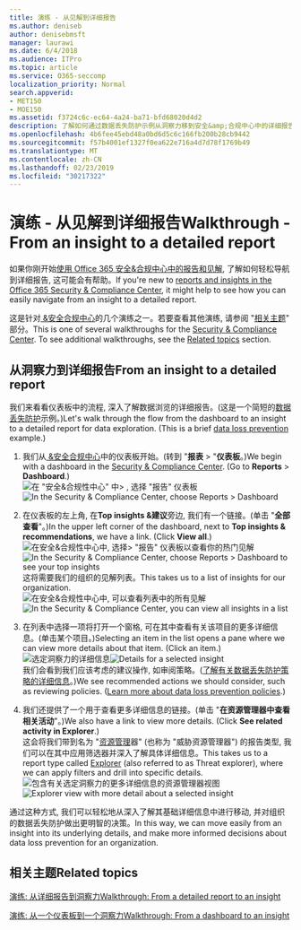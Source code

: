 ```yaml
---
title: 演练 - 从见解到详细报告
ms.author: deniseb
author: denisebmsft
manager: laurawi
ms.date: 6/4/2018
ms.audience: ITPro
ms.topic: article
ms.service: O365-seccomp
localization_priority: Normal
search.appverid:
- MET150
- MOE150
ms.assetid: f3724c6c-ec64-4a24-ba71-bfd68020d4d2
description: 了解如何通过数据丢失防护示例从洞察力移到安全&amp;合规中心中的详细报告。
ms.openlocfilehash: 4b6fee45ebd48a0bd6d5c6c166fb200b28cb9442
ms.sourcegitcommit: f57b4001ef1327f0ea622e716a4d7d78f1769b49
ms.translationtype: MT
ms.contentlocale: zh-CN
ms.lasthandoff: 02/23/2019
ms.locfileid: "30217322"
---
```

# <a name="walkthrough---from-an-insight-to-a-detailed-report"></a><span data-ttu-id="bd4c8-103">演练 - 从见解到详细报告</span><span class="sxs-lookup"><span data-stu-id="bd4c8-103">Walkthrough - From an insight to a detailed report</span></span>

<span data-ttu-id="bd4c8-104">如果你刚开始[使用 Office 365 安全&amp;合规中心中的报告和见解](reports-and-insights-in-security-and-compliance.md), 了解如何轻松导航到详细报告, 这可能会有帮助。</span><span class="sxs-lookup"><span data-stu-id="bd4c8-104">If you're new to [reports and insights in the Office 365 Security &amp; Compliance Center](reports-and-insights-in-security-and-compliance.md), it might help to see how you can easily navigate from an insight to a detailed report.</span></span> 
  
<span data-ttu-id="bd4c8-p101">这是针对[ &amp;安全合规中心](https://protection.office.com)的几个演练之一。若要查看其他演练, 请参阅 "[相关主题](#related-topics)" 部分。</span><span class="sxs-lookup"><span data-stu-id="bd4c8-p101">This is one of several walkthroughs for the [Security &amp; Compliance Center](https://protection.office.com). To see additional walkthroughs, see the [Related topics](#related-topics) section.</span></span> 
  
## <a name="from-an-insight-to-a-detailed-report"></a><span data-ttu-id="bd4c8-107">从洞察力到详细报告</span><span class="sxs-lookup"><span data-stu-id="bd4c8-107">From an insight to a detailed report</span></span>

<span data-ttu-id="bd4c8-p102">我们来看看仪表板中的流程, 深入了解数据浏览的详细报告。(这是一个简短的[数据丢失防护](data-loss-prevention-policies.md)示例。)</span><span class="sxs-lookup"><span data-stu-id="bd4c8-p102">Let's walk through the flow from the dashboard to an insight to a detailed report for data exploration. (This is a brief [data loss prevention](data-loss-prevention-policies.md) example.)</span></span> 
  
1. <span data-ttu-id="bd4c8-p103">我们从[ &amp;安全合规中心](https://protection.office.com)中的仪表板开始。(转到 "**报表** \> "**仪表板**。)</span><span class="sxs-lookup"><span data-stu-id="bd4c8-p103">We begin with a dashboard in the [Security &amp; Compliance Center](https://protection.office.com). (Go to **Reports** \> **Dashboard**.)</span></span><br/><span data-ttu-id="bd4c8-112">![在 "安全&amp;合规性中心" 中\> , 选择 "报告" 仪表板](media/2a668c3d-3fa3-4e37-8149-46989b33ae8c.png)</span><span class="sxs-lookup"><span data-stu-id="bd4c8-112">![In the Security &amp; Compliance Center, choose Reports \> Dashboard](media/2a668c3d-3fa3-4e37-8149-46989b33ae8c.png)</span></span>
  
2. <span data-ttu-id="bd4c8-p104">在仪表板的左上角, 在**Top insights &amp;建议**旁边, 我们有一个链接。(单击 "**全部查看**"。)</span><span class="sxs-lookup"><span data-stu-id="bd4c8-p104">In the upper left corner of the dashboard, next to **Top insights &amp; recommendations**, we have a link. (Click **View all**.)</span></span><br/><span data-ttu-id="bd4c8-115">![在安全&amp;合规性中心中, 选择\> "报告" 仪表板以查看你的热门见解](media/9bb64e11-494f-40a4-ab3d-8d3c7789f300.png)</span><span class="sxs-lookup"><span data-stu-id="bd4c8-115">![In the Security &amp; Compliance Center, choose Reports \> Dashboard to see your top insights](media/9bb64e11-494f-40a4-ab3d-8d3c7789f300.png)</span></span><br/><span data-ttu-id="bd4c8-116">这将需要我们的组织的见解列表。</span><span class="sxs-lookup"><span data-stu-id="bd4c8-116">This takes us to a list of insights for our organization.</span></span><br/><span data-ttu-id="bd4c8-117">![在安全&amp;合规性中心中, 可以查看列表中的所有见解](media/1289af77-bf5a-444a-97a1-03d8a83f75a9.png)</span><span class="sxs-lookup"><span data-stu-id="bd4c8-117">![In the Security &amp; Compliance Center, you can view all insights in a list](media/1289af77-bf5a-444a-97a1-03d8a83f75a9.png)</span></span>
  
3. <span data-ttu-id="bd4c8-p105">在列表中选择一项将打开一个窗格, 可在其中查看有关该项目的更多详细信息。(单击某个项目。)</span><span class="sxs-lookup"><span data-stu-id="bd4c8-p105">Selecting an item in the list opens a pane where we can view more details about that item. (Click an item.)</span></span><br/><span data-ttu-id="bd4c8-120">![选定洞察力的详细信息](media/dcbb389f-23b0-4031-b789-4a49068af85a.png)</span><span class="sxs-lookup"><span data-stu-id="bd4c8-120">![Details for a selected insight](media/dcbb389f-23b0-4031-b789-4a49068af85a.png)</span></span><br/><span data-ttu-id="bd4c8-p106">我们会看到我们应该考虑的建议操作, 如审阅策略。([了解有关数据丢失防护策略的详细信息](data-loss-prevention-policies.md)。)</span><span class="sxs-lookup"><span data-stu-id="bd4c8-p106">We see recommended actions we should consider, such as reviewing policies. ([Learn more about data loss prevention policies](data-loss-prevention-policies.md).)</span></span>
    
4. <span data-ttu-id="bd4c8-p107">我们还提供了一个用于查看更多详细信息的链接。(单击 "**在资源管理器中查看相关活动**"。)</span><span class="sxs-lookup"><span data-stu-id="bd4c8-p107">We also have a link to view more details. (Click **See related activity in Explorer**.)</span></span><br/><span data-ttu-id="bd4c8-125">这会将我们带到名为 "[资源管理](use-explorer-in-security-and-compliance.md)器" (也称为 "威胁资源管理器") 的报告类型, 我们可以在其中应用筛选器并深入了解具体详细信息。</span><span class="sxs-lookup"><span data-stu-id="bd4c8-125">This takes us to a report type called [Explorer](use-explorer-in-security-and-compliance.md) (also referred to as Threat explorer), where we can apply filters and drill into specific details.</span></span><br/><span data-ttu-id="bd4c8-126">![包含有关选定洞察力的更多详细信息的资源管理器视图](media/3ad15b15-7158-44b7-beda-013351bd868e.png)</span><span class="sxs-lookup"><span data-stu-id="bd4c8-126">![Explorer view with more detail about a selected insight](media/3ad15b15-7158-44b7-beda-013351bd868e.png)</span></span>
  
<span data-ttu-id="bd4c8-127">通过这种方式, 我们可以轻松地从深入了解其基础详细信息中进行移动, 并对组织的数据丢失防护做出更明智的决策。</span><span class="sxs-lookup"><span data-stu-id="bd4c8-127">In this way, we can move easily from an insight into its underlying details, and make more informed decisions about data loss prevention for an organization.</span></span>
  
## <a name="related-topics"></a><span data-ttu-id="bd4c8-128">相关主题</span><span class="sxs-lookup"><span data-stu-id="bd4c8-128">Related topics</span></span>

[<span data-ttu-id="bd4c8-129">演练: 从详细报告到洞察力</span><span class="sxs-lookup"><span data-stu-id="bd4c8-129">Walkthrough: From a detailed report to an insight</span></span>](from-a-detailed-report-to-an-insight.md)
  
[<span data-ttu-id="bd4c8-130">演练: 从一个仪表板到一个洞察力</span><span class="sxs-lookup"><span data-stu-id="bd4c8-130">Walkthrough: From a dashboard to an insight</span></span>](from-a-dashboard-to-an-insight.md)
  


